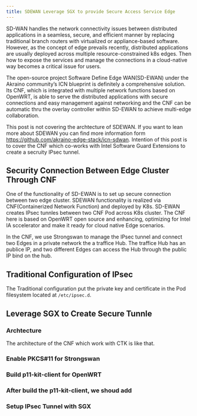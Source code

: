 ```yaml
---
title: SDEWAN Leverage SGX to provide Secure Access Service Edge
---
```




SD-WAN handles the network connectivity issues between distributed applications in a seamless, secure, and efficient manner by replacing traditional branch routers with virtualized or appliance-based software. However, as the concept of edge prevails recently, distributed applications are usually deployed across multiple resource-constrained k8s edges. Then how to expose the services and manage the connections in a cloud-native way becomes a critical issue for users. 

The open-source project Software Define Edge WAN(SD-EWAN) under the Akraino community’s ICN blueprint is definitely a comprehensive solution. Its CNF, which is integrated with multiple network functions based on OpenWRT, is able to serve the distributed applications with secure connections and easy management against networking and the CNF can be automatic thru the overlay controller within SD-EWAN to achieve multi-edge collaboration. 



This post is not covering the archtecture of SDEWAN. If you want to lean more about SDEWAN you can find more information form https://github.com/akraino-edge-stack/icn-sdwan. Intention of this post is to cover the CNF which co-works with Intel Software Guard Extensions to create a secruity IPsec tunnel.

## Security Connection Between Edge Cluster Through CNF

One of the functionality of SD-EWAN is to set up secure connection between two edge cluster.  SDEWAN functionality is realized via CNF(Containerized Network Function) and deployed by K8s. SD-EWAN creates IPsec tunnles between two CNF Pod across K8s cluster. The CNF here is based on OpenWRT open source and enhancing, optimizing for Intel IA sccelerator and make it ready for cloud native Edge scenarios.

In the CNF, we use Strongswan to manage the IPsec tunnel and connect two Edges in a private network the a traffice Hub. The traffice Hub has an publice IP, and two different Edges can access the Hub through the public IP bind on the hub.



## Traditional Configuration of IPsec 

The Traditional configuration put the private key and certificate in the Pod filesystem located at `/etc/ipsec.d`. 

## Leverage SGX to Create Secure Tunnle



### Archtecture

The architecture of the CNF which work with CTK is like that.







### Enable PKCS#11 for Strongswan



### Build p11-kit-client for OpenWRT



### After build the p11-kit-client, we shoud add 





### Setup IPsec Tunnel with SGX







